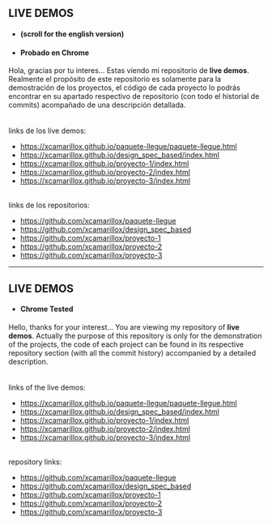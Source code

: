 ## LIVE DEMOS
- #### (scroll for the english version)
- #### Probado en Chrome

Hola, gracias por tu interes... Estas viendo mi repositorio de **live demos**. Realmente el propósito de este repositorio es solamente para la demostración de los proyectos, el código de cada proyecto lo podrás encontrar en su apartado respectivo de repositorio (con todo el historial de commits) acompañado de una descripción detallada.
\
\
\
links de los live demos:
- https://xcamarillox.github.io/paquete-llegue/paquete-llegue.html
- https://xcamarillox.github.io/design_spec_based/index.html
- https://xcamarillox.github.io/proyecto-1/index.html
- https://xcamarillox.github.io/proyecto-2/index.html
- https://xcamarillox.github.io/proyecto-3/index.html

\
links de los repositorios:
- https://github.com/xcamarillox/paquete-llegue
- https://github.com/xcamarillox/design_spec_based
- https://github.com/xcamarillox/proyecto-1
- https://github.com/xcamarillox/proyecto-2
- https://github.com/xcamarillox/proyecto-3
____________________

## LIVE DEMOS
- #### Chrome Tested

Hello, thanks for your interest... You are viewing my repository of **live demos**. Actually the purpose of this repository is only for the demonstration of the projects, the code of each project can be found in its respective repository section (with all the commit history) accompanied by a detailed description.
\
\
\
links of the live demos:
- https://xcamarillox.github.io/paquete-llegue/paquete-llegue.html
- https://xcamarillox.github.io/design_spec_based/index.html
- https://xcamarillox.github.io/proyecto-1/index.html
- https://xcamarillox.github.io/proyecto-2/index.html
- https://xcamarillox.github.io/proyecto-3/index.html

\
repository links:
- https://github.com/xcamarillox/paquete-llegue
- https://github.com/xcamarillox/design_spec_based
- https://github.com/xcamarillox/proyecto-1
- https://github.com/xcamarillox/proyecto-2
- https://github.com/xcamarillox/proyecto-3
